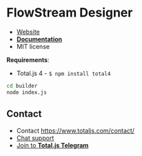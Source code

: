 # FlowStream Designer

- [Website](https://www.totaljs.com/flowstream/)
- [__Documentation__](https://docs.totaljs.com/total4/5aed1001bj51c/)
- MIT license

__Requirements__:

- Total.js 4 - `$ npm install total4`

```bash
cd builder
node index.js
```

## Contact

- Contact <https://www.totaljs.com/contact/>
- [Chat support](https://platform.totaljs.com/?open=messenger)
- [Join to __Total.js Telegram__](https://t.me/totalplatform)